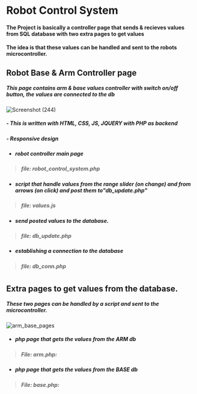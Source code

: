 

# Robot Control System
#### The Project is basically a controller page that sends & recieves values from SQL database with two extra pages to get values
#### The idea is that these values can be handled and sent to the robots microcontroller.
 ## Robot Base & Arm Controller page 
 ##### This page contains arm & base values controller with switch on/off button, the values are connected to the db
![Screenshot (244)](https://user-images.githubusercontent.com/49666154/127553159-d3c10e3f-675d-4df0-9afb-0a18aca20492.png)
##### -  This is written with HTML, CSS, JS, JQUERY with PHP as backend
##### -  Responsive design

- ##### robot controller main page  
> ##### file: robot_control_system.php 
- ##### script that handle values from the range slider (on change) and from arrows (on click) and post them to"db_update.php"
> ##### file: values.js 
- ##### send posted values to the database.
> ##### file: db_update.php
- ##### establishing a connection to the database
> ##### file: db_conn.php 
#
 ## Extra pages to get values from the database.
##### These two pages can be handled by a script and sent to the microcontroller. 
![arm_base_pages](https://user-images.githubusercontent.com/49666154/127559708-a3a6a7fa-fe57-450c-a3b4-a30001a47067.png)

- ##### php page that gets the values from the ARM db 
> ##### File: arm.php:
- ##### php page that gets the values from the BASE db  
> ##### File: base.php:
#
